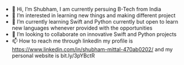 - 👋 Hi, I’m Shubham, I am currently persuing B-Tech from India
- 👀 I’m interested in learning new things and making different project
- 🌱 I’m currently learning Swift and Python currently but open to learn new languages whenever provided with the opportunities
- 💞️ I’m looking to collaborate on innovative Swift and Python projects
- 📫 How to reach me through linkedIn my profile is https://www.linkedin.com/in/shubham-mittal-470ab0202/ and my personal website is bit.ly/3pYBctR
